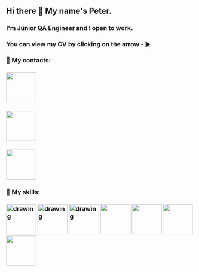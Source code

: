 ## Hi there 👋 My name's Peter.
### I'm Junior QA Engineer and I open to work.
### You can view my CV by clicking on the arrow - [:arrow_forward:](link)
### :email: My contacts:
### [<img src="https://www.pngwing.com/ru/free-png-saggv" width="80"/>](https://t.me/petermarkelov) 

### [<img src="https://www.seekpng.com/png/detail/30-301979_logo-for-website-linkedin-logo-vector-free-download.png" width="80"/>](https://www.linkedin.com/in/pmarkelov/) 

###  <a href="mailto:peter.markelov33@icloud.com?body=Please, send me offer)))"><img src="https://i.pinimg.com/originals/d0/4e/fe/d04efe7341f7f30d7094cd39a5396c5c.png" width="80"/></a>

### :muscle: My skills:

### <img src="https://www.digiseller.ru/preview/1018011/p1_3287481_f611780d.jpg" alt="drawing" width="80"/> <img src="https://www.wikivideo.eu/img/screen/76542.png" alt="drawing" width="80"/> <img src="https://upload.wikimedia.org/wikipedia/commons/thumb/b/b5/DBeaver_logo.svg/1200px-DBeaver_logo.svg.png" alt="drawing" width="80 "/> <img src="https://res.cloudinary.com/startup-grind/image/upload/c_fill,dpr_2.0,f_auto,g_center,h_1080,q_100,w_1080/v1/gcs/platform-data-atlassian/events/jiralogo_1Z87Yaw.png" width="80"/> <img src="https://courses24.net/wp-content/uploads/2022/06/udemy-sovremennyj-javascript-s-nulya-na-realnyh-proektah-denis-meshheryakov_62972ac983612.png" width="80"/> <img src="https://pictures.telegram-store.com/channels/kanal-catalog-telegram/4166_2021_06_21_1_.jpg" width="80"/> <img src="https://miro.medium.com/max/1200/1*AmHbL-hnvRD6JJGruVu64A.png" width="80"/> 




